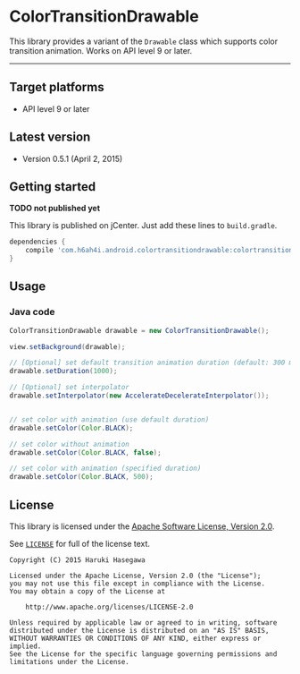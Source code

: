 ColorTransitionDrawable
===============

This library provides a variant of the `Drawable` class which supports color transition animation. Works on API level 9 or later.

---

Target platforms
---

- API level 9 or later


Latest version
---

- Version 0.5.1  (April 2, 2015)

Getting started
---

**TODO not published yet**

This library is published on jCenter. Just add these lines to `build.gradle`.

```groovy
dependencies {
    compile 'com.h6ah4i.android.colortransitiondrawable:colortransitiondrawable:0.5.1'
}
```

Usage
---

### Java code

```java
ColorTransitionDrawable drawable = new ColorTransitionDrawable();

view.setBackground(drawable);

// [Optional] set default transition animation duration (default: 300 ms)
drawable.setDuration(1000);

// [Optional] set interpolator
drawable.setInterpolator(new AccelerateDecelerateInterpolator());


// set color with animation (use default duration)
drawable.setColor(Color.BLACK);

// set color without animation
drawable.setColor(Color.BLACK, false);

// set color with animation (specified duration)
drawable.setColor(Color.BLACK, 500);

```

License
---

This library is licensed under the [Apache Software License, Version 2.0](http://www.apache.org/licenses/LICENSE-2.0).

See [`LICENSE`](LICENSE) for full of the license text.

    Copyright (C) 2015 Haruki Hasegawa

    Licensed under the Apache License, Version 2.0 (the "License");
    you may not use this file except in compliance with the License.
    You may obtain a copy of the License at

        http://www.apache.org/licenses/LICENSE-2.0

    Unless required by applicable law or agreed to in writing, software
    distributed under the License is distributed on an "AS IS" BASIS,
    WITHOUT WARRANTIES OR CONDITIONS OF ANY KIND, either express or implied.
    See the License for the specific language governing permissions and
    limitations under the License.
